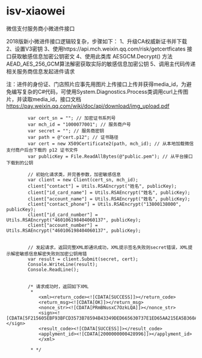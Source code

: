 # isv-xiaowei
微信支付服务商小微进件接口

2018版新小微进件接口逻辑较复杂，步骤如下：
            1、升级CA权威新证书并下载
            2、设置V3密钥
            3、使用https://api.mch.weixin.qq.com/risk/getcertficates  接口获取敏感信息加密公钥密文
            4、使用此类库 AESGCM.Decrypt() 方法AEAD_AES_256_GCM算法解密获取实际的敏感信息加密公钥
            5、调用主代码传递相关服务商信息发起进件请求

注：进件的身份证、门店照片应事先用图片上传接口上传并获得media_id，为避免编写复杂的C#代码，可使用System.Diagnostics.Process类调用curl上传图片，并读取media_id，接口文档 https://pay.weixin.qq.com/wiki/doc/api/download/img_upload.pdf

            var cert_sn = ""; // 加密证书系列号
            var mch_id = "1000077001"; // 服务商户号
            var secret = ""; // 服务商密钥
            var path = @"cert.p12"; // 证书路径
            var cert = new X509Certificate2(path, mch_id); // 从本地加载微信支付商户后台下载的 p12 证书文件
            var publicKey = File.ReadAllBytes(@"public.pem"); // 从平台接口下载到的公钥

            // 初始化请求类，并完善参数，加密敏感信息
            var client = new Client(cert_sn, mch_id);
            client["contact"] = Utils.RSAEncrypt("姓名", publicKey);
            client["id_card_name"] = Utils.RSAEncrypt("姓名", publicKey);
            client["account_name"] = Utils.RSAEncrypt("姓名", publicKey);
            client["contact_phone"] = Utils.RSAEncrypt("13800138000", publicKey);
            client["id_card_number"] = Utils.RSAEncrypt("460106198404060137", publicKey);
            client["account_number"] = Utils.RSAEncrypt("460106198404060137", publicKey);


            // 发起请求，返回完整XML即通讯成功，XML提示签名失败则secret错误，XML提示解密敏感信息解密失败则加密公钥用错 
            var result = client.Submit(secret, cert);
            Console.WriteLine(result);
            Console.ReadLine();


            /* 请求成功时，返回如下XML
             * 
                <xml><return_code><![CDATA[SUCCESS]]></return_code>
                <return_msg><![CDATA[OK]]></return_msg>
                <nonce_str><![CDATA[PRmBNusxC7OzkLQA]]></nonce_str>
                <sign><![CDATA[5F215605EBF93BFCD3573B78594B43349DED665630737E1ED65AA215EA5B360A]]></sign>
                <result_code><![CDATA[SUCCESS]]></result_code>
                <applyment_id><![CDATA[2000000000428996]]></applyment_id>
                </xml>
 
             * */
